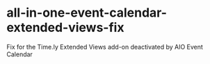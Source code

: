 # all-in-one-event-calendar-extended-views-fix
Fix for the Time.ly Extended Views add-on deactivated by AIO Event Calendar
